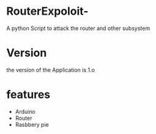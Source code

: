 # RouterExpoloit-
A python Script to attack the router and other subsystem 
# Version 
the version of the Application is 1.o 
# features 
* Arduino 
* Router 
* Rasbbery pie   
